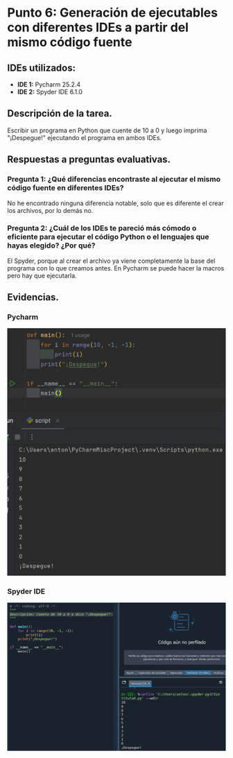 # Punto 6: Generación de ejecutables con diferentes IDEs a partir del mismo código fuente

## IDEs utilizados:
- **IDE 1:** Pycharm 25.2.4
- **IDE 2:** Spyder IDE 6.1.0

## Descripción de la tarea.
Escribir un programa en Python que cuente de 10 a 0 y luego imprima "¡Despegue!" ejecutando el programa en ambos IDEs.

## Respuestas a preguntas evaluativas.
### Pregunta 1: ¿Qué diferencias encontraste al ejecutar el mismo código fuente en diferentes IDEs?
No he encontrado ninguna diferencia notable, solo que es diferente el crear los archivos, por lo demás no.

### Pregunta 2: ¿Cuál de los IDEs te pareció más cómodo o eficiente para ejecutar el código Python o el lenguajes que hayas elegido? ¿Por qué?
El Spyder, porque al crear el archivo ya viene completamente la base del programa con lo que creamos antes. En Pycharm se puede hacer la macros pero hay que ejecutarla.

## Evidencias.
### Pycharm
![](capturas/Pycharm_despegue.png)

### Spyder IDE
![](capturas/SpyderIDE_despegue.png)
